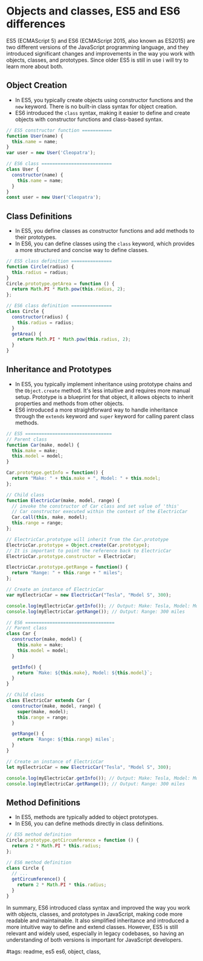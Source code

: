 # Objects and classes, ES5 and ES6 differences

ES5 (ECMAScript 5) and ES6 (ECMAScript 2015, also known as ES2015) are two different versions of the JavaScript programming language, and they introduced significant changes and improvements in the way you work with objects, classes, and prototypes. Since older ES5 is still in use i will try to learn more about both.

## Object Creation

- In ES5, you typically create objects using constructor functions and the `new` keyword. There is no built-in class syntax for object creation.
- ES6 introduced the `class` syntax, making it easier to define and create objects with constructor functions and class-based syntax.

```javascript
// ES5 constructor function ===========
function User(name) {
  this.name = name;
}
var user = new User('Cleopatra');

// ES6 class ==========================
class User {
  constructor(name) {
    this.name = name;
  }
}
const user = new User('Cleopatra');
```

## Class Definitions

- In ES5, you define classes as constructor functions and add methods to their prototypes.
- In ES6, you can define classes using the `class` keyword, which provides a more structured and concise way to define classes.

```javascript
// ES5 class definition ===============
function Circle(radius) {
  this.radius = radius;
}
Circle.prototype.getArea = function () {
  return Math.PI * Math.pow(this.radius, 2);
};

// ES6 class definition ===============
class Circle {
  constructor(radius) {
    this.radius = radius;
  }
  getArea() {
    return Math.PI * Math.pow(this.radius, 2);
  }
}
```

## Inheritance and Prototypes

- In ES5, you typically implement inheritance using prototype chains and the `Object.create` method. It's less intuitive and requires more manual setup. Prototype is a blueprint for that object, it allows objects to inherit properties and methods from other objects.
- ES6 introduced a more straightforward way to handle inheritance through the `extends` keyword and `super` keyword for calling parent class methods.

```javascript
// ES5 ================================
// Parent class
function Car(make, model) {
  this.make = make;
  this.model = model;
}

Car.prototype.getInfo = function() {
  return "Make: " + this.make + ", Model: " + this.model;
};

// Child class
function ElectricCar(make, model, range) {
  // invoke the constructor of Car class and set value of 'this'
  // Car constructor executed within the context of the ElectricCar
  Car.call(this, make, model);
  this.range = range;
};

// ElectricCar.prototype will inherit from the Car.prototype
ElectricCar.prototype = Object.create(Car.prototype);
// It is important to point the reference back to ElectricCar
ElectricCar.prototype.constructor = ElectricCar;

ElectricCar.prototype.getRange = function() {
  return "Range: " + this.range + " miles";
};

// Create an instance of ElectricCar
var myElectricCar = new ElectricCar("Tesla", "Model S", 300);

console.log(myElectricCar.getInfo()); // Output: Make: Tesla, Model: Model S
console.log(myElectricCar.getRange()); // Output: Range: 300 miles
```

```javascript
// ES6 =================================
// Parent class
class Car {
  constructor(make, model) {
    this.make = make;
    this.model = model;
  }

  getInfo() {
    return `Make: ${this.make}, Model: ${this.model}`;
  }
}

// Child class
class ElectricCar extends Car {
  constructor(make, model, range) {
    super(make, model);
    this.range = range;
  }

  getRange() {
    return `Range: ${this.range} miles`;
  }
}

// Create an instance of ElectricCar
let myElectricCar = new ElectricCar("Tesla", "Model S", 300);

console.log(myElectricCar.getInfo()); // Output: Make: Tesla, Model: Model S
console.log(myElectricCar.getRange()); // Output: Range: 300 miles
```

## Method Definitions

- In ES5, methods are typically added to object prototypes.
- In ES6, you can define methods directly in class definitions.

```javascript
// ES5 method definition
Circle.prototype.getCircumference = function () {
  return 2 * Math.PI * this.radius;
};

// ES6 method definition
class Circle {
  // ...
  getCircumference() {
    return 2 * Math.PI * this.radius;
  }
}
```

In summary, ES6 introduced class syntax and improved the way you work with objects, classes, and prototypes in JavaScript, making code more readable and maintainable. It also simplified inheritance and introduced a more intuitive way to define and extend classes. However, ES5 is still relevant and widely used, especially in legacy codebases, so having an understanding of both versions is important for JavaScript developers.

#tags: readme, es5 es6, object, class,

